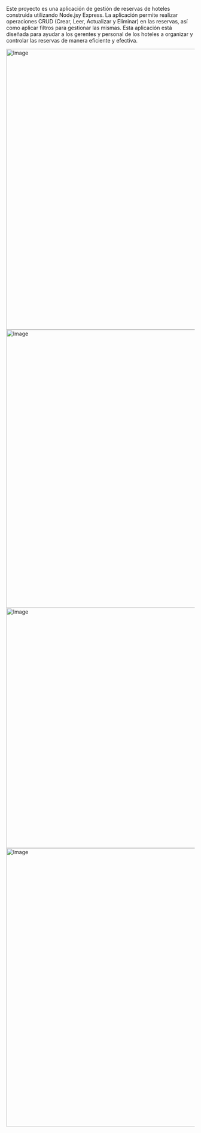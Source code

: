 Este proyecto es una aplicación de gestión de reservas de hoteles construida utilizando Node.jsy Express. La aplicación permite realizar operaciones CRUD (Crear, Leer, Actualizar y Eliminar) en las reservas, así como aplicar filtros para gestionar las mismas. Esta aplicación está diseñada para ayudar a los gerentes y personal de los hoteles a organizar y controlar las reservas de manera eficiente y efectiva.

<img width="749" alt="Image" src="https://github.com/user-attachments/assets/38f7c6b3-9cb6-48b2-b637-26e71b1756ed" />
<img width="742" alt="Image" src="https://github.com/user-attachments/assets/8428397e-2642-439f-8b46-85a4c76eb62d" />
<img width="641" alt="Image" src="https://github.com/user-attachments/assets/407c235a-e82e-4730-ac40-9ec7a999afbe" />
<img width="743" alt="Image" src="https://github.com/user-attachments/assets/a85661bb-a2e1-4469-bfeb-954e81803118" />
